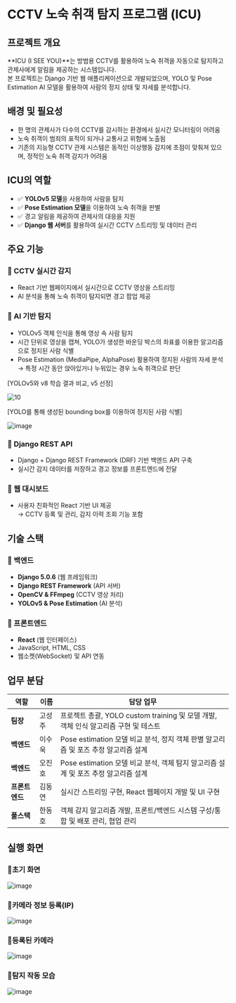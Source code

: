 # CCTV 노숙 취객 탐지 프로그램 (ICU)

## 프로젝트 개요

**ICU (I SEE YOU)**는 방범용 CCTV를 활용하여 노숙 취객을 자동으로 탐지하고 관제사에게 알림을 제공하는 시스템입니다.  
본 프로젝트는 Django 기반 웹 애플리케이션으로 개발되었으며, YOLO 및 Pose Estimation AI 모델을 활용하여 사람의 정지 상태 및 자세를 분석합니다.

## 배경 및 필요성

- 한 명의 관제사가 다수의 CCTV를 감시하는 환경에서 실시간 모니터링이 어려움
- 노숙 취객이 범죄의 표적이 되거나 교통사고 위험에 노출됨
- 기존의 지능형 CCTV 관제 시스템은 동적인 이상행동 감지에 초점이 맞춰져 있으며, 정적인 노숙 취객 감지가 어려움

## ICU의 역할

- ✅ **YOLOv5 모델**을 사용하여 사람을 탐지
- ✅ **Pose Estimation 모델**을 이용하여 노숙 취객을 판별
- ✅ 경고 알림을 제공하여 관제사의 대응을 지원
- ✅ **Django 웹 서버**를 활용하여 실시간 CCTV 스트리밍 및 데이터 관리

## 주요 기능

### 🔹 CCTV 실시간 감지

- React 기반 웹페이지에서 실시간으로 CCTV 영상을 스트리밍
- AI 분석을 통해 노숙 취객이 탐지되면 경고 팝업 제공

### 🔹 AI 기반 탐지

- YOLOv5 객체 인식을 통해 영상 속 사람 탐지
- 시간 단위로 영상을 캡쳐, YOLO가 생성한 바운딩 박스의 좌표를 이용한 알고리즘으로 정지된 사람 식별
- Pose Estimation (MediaPipe, AlphaPose) 활용하여 정지된 사람의 자세 분석  
  → 특정 시간 동안 앉아있거나 누워있는 경우 노숙 취객으로 판단

[YOLOv5와 v8 학습 결과 비교, v5 선정]

![10](https://github.com/user-attachments/assets/20569ced-9fac-42a7-aaf6-c3edf536a7da)


[YOLO를 통해 생성된 bounding box를 이용하여 정지된 사람 식별]

![image](https://github.com/user-attachments/assets/03da578a-4175-43e8-9b4b-d3df45d90a6b)



### 🔹 Django REST API

- Django + Django REST Framework (DRF) 기반 백엔드 API 구축
- 실시간 감지 데이터를 저장하고 경고 정보를 프론트엔드에 전달

### 🔹 웹 대시보드

- 사용자 친화적인 React 기반 UI 제공  
  → CCTV 등록 및 관리, 감지 이력 조회 기능 포함

## 기술 스택

### 📌 백엔드

- **Django 5.0.6** (웹 프레임워크)
- **Django REST Framework** (API 서버)
- **OpenCV & FFmpeg** (CCTV 영상 처리)
- **YOLOv5 & Pose Estimation** (AI 분석)

### 📌 프론트엔드

- **React** (웹 인터페이스)
- JavaScript, HTML, CSS
- 웹소켓(WebSocket) 및 API 연동

## 업무 분담

| **역할**     | **이름** | **담당 업무**                             |
|--------------|----------|-------------------------------------------|
| **팀장**     | 고성주   | 프로젝트 총괄, YOLO custom training 및 모델 개발, 객체 인식 알고리즘 구현 및 테스트             |
| **백엔드**   | 이수욱   | Pose estimation 모델 비교 분석, 정지 객체 판별 알고리즘 및 포즈 추정 알고리즘 설계      |
| **백엔드**   | 오진호   | Pose estimation 모델 비교 분석, 객체 탐지 알고리즘 설계 및 포즈 추정 알고리즘 설계       |
| **프론트엔드** | 김동연   | 실시간 스트리밍 구현, React 웹페이지 개발 및 UI 구현             |
| **풀스택**   | 한동호   | 객체 감지 알고리즘 개발, 프론트/백엔드 시스템 구성/통합 및 배포 관리, 협업 관리                   |

## 실행 화면

### 🔹초기 화면

![image](https://github.com/user-attachments/assets/c6f9961e-a126-4ecd-9085-121715b25473)


### 🔹카메라 정보 등록(IP)

![image](https://github.com/user-attachments/assets/8eb5db39-e229-48e6-a115-548de70e2ea8)


### 🔹등록된 카메라

![image](https://github.com/user-attachments/assets/87f59e66-b757-4f66-9a95-3a45f58362bf)


### 🔹탐지 작동 모습

![image](https://github.com/user-attachments/assets/7c65e108-905f-4160-871a-f393a329c25e)


